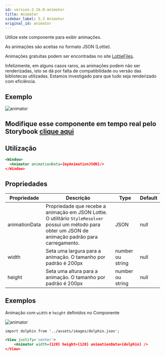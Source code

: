 ```yaml
---
id: version-2.16.0-animator
title: Animator
sidebar_label: 5.3 Animator
original_id: animator
---
```


Utilize este componente para exibir animações.

As animações são aceitas no formato JSON (Lottie).

Animações gratuitas podem ser encontradas no site [LottieFiles](https://lottiefiles.com/).

Infelizmente, em alguns casos raros, as animações podem não ser renderizadas, isto se dá por falta de compatibilidade ou versão das bibliotecas utilizadas.
Estamos investigado para que tudo seja renderizado com eficiência.

## Exemplo

![animator](assets/images_components/v2.16.0/animator-ex1.gif)

## Modifique esse componente em tempo real pelo Storybook [clique aqui](https://ame-miniapp-components.calindra.com.br/storybook/?path=/story/ilustra%C3%A7%C3%B5es-animator--basic)

## Utilização

```xml
<Window>
  <Animator animationData={myAnimationJSON}/>
</Window>
```

## Propriedades

| Propriedade   | Descrição                                                                                                                                                | Type             | Default |
| ------------- | -------------------------------------------------------------------------------------------------------------------------------------------------------- | ---------------- | ------- |
| animationData | Propriedade que recebe a animação em JSON Lottie. O utilitário `StyleResolver` possui um método para obter um JSON de animação padrão para carregamento. | JSON             | null    |
| width         | Seta uma largura para a animação. O tamanho por padrão é 200px                                                                                           | number ou string | null    |
| height        | Seta uma altura para a animação. O tamanho por padrão é 200px                                                                                            | number ou string | null    |

## Exemplos

Animação com `width` e `height` definidos no Componente

![animator](assets/images_components/v2.16.0/animator-ex2.gif)

```xml
import dolphin from '../assets/images/dolphin.json';

<View justify='center'>
	<Animator width={120} height={120} animationData={dolphin} />
</View>
```
